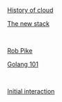 [History of cloud](https://github.com/gosharplite/history-of-cloud)

[The new stack](https://github.com/gosharplite/the-new-stack)

<br>

[Rob Pike](https://github.com/gosharplite/cloud-writing/blob/master/rob-pike.md)

[Golang 101](https://github.com/gosharplite/golang-101/blob/master/README.md)

<br>

[Initial interaction](https://github.com/gosharplite/cloud-native/blob/master/initial-interaction.md)
